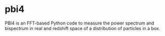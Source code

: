 # pbi4
PBI4 is an FFT-based Python code to measure the power spectrum and bispectrum in real and redshift space of a distribution of particles in a box. 
